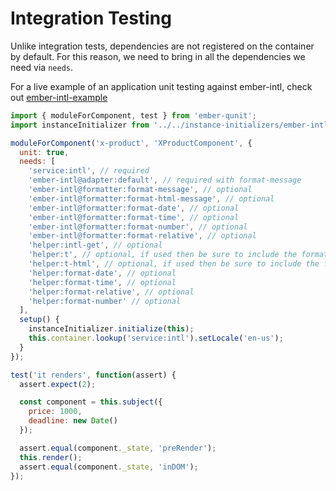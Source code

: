 
Integration Testing
==============================================================================

Unlike integration tests, dependencies are not registered on the container by
default.  For this reason, we need to bring in all the dependencies we need
via `needs`.

For a live example of an application unit testing against ember-intl, check
out [ember-intl-example](https://github.com/jasonmit/ember-intl-example/tree/master/tests)

```js
import { moduleForComponent, test } from 'ember-qunit';
import instanceInitializer from '../../instance-initializers/ember-intl';

moduleForComponent('x-product', 'XProductComponent', {
  unit: true,
  needs: [
    'service:intl', // required
    'ember-intl@adapter:default', // required with format-message
    'ember-intl@formatter:format-message', // optional
    'ember-intl@formatter:format-html-message', // optional
    'ember-intl@formatter:format-date', // optional
    'ember-intl@formatter:format-time', // optional
    'ember-intl@formatter:format-number', // optional
    'ember-intl@formatter:format-relative', // optional
    'helper:intl-get', // optional
    'helper:t', // optional, if used then be sure to include the format-message formatter above
    'helper:t-html', // optional, if used then be sure to include the format-html-message formatter above
    'helper:format-date', // optional
    'helper:format-time', // optional
    'helper:format-relative', // optional
    'helper:format-number' // optional
  ],
  setup() {
    instanceInitializer.initialize(this);
    this.container.lookup('service:intl').setLocale('en-us');
  }
});

test('it renders', function(assert) {
  assert.expect(2);

  const component = this.subject({
    price: 1000,
    deadline: new Date()
  });

  assert.equal(component._state, 'preRender');
  this.render();
  assert.equal(component._state, 'inDOM');
});
```
